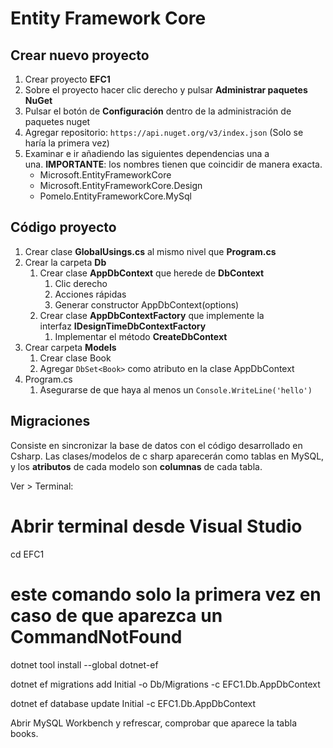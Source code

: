 # Entity Framework Core

## [](https://github.com/alansastre/cursonet/blob/main/mds/5.%20EFC.md#crear-nuevo-proyecto)Crear nuevo proyecto

1.  Crear proyecto **EFC1**
2.  Sobre el proyecto hacer clic derecho y pulsar **Administrar paquetes NuGet**
3.  Pulsar el botón de **Configuración** dentro de la administración de paquetes nuget
4.  Agregar repositorio: `https://api.nuget.org/v3/index.json` (Solo se haría la primera vez)
5.  Examinar e ir añadiendo las siguientes dependencias una a una. **IMPORTANTE**: los nombres tienen que coincidir de manera exacta.
    -   Microsoft.EntityFrameworkCore
    -   Microsoft.EntityFrameworkCore.Design
    -   Pomelo.EntityFrameworkCore.MySql

## [](https://github.com/alansastre/cursonet/blob/main/mds/5.%20EFC.md#c%C3%B3digo-proyecto)Código proyecto

1.  Crear clase **GlobalUsings.cs** al mismo nivel que **Program.cs**
2.  Crear la carpeta **Db**
    1.  Crear clase **AppDbContext** que herede de **DbContext**
        1.  Clic derecho
        2.  Acciones rápidas
        3.  Generar constructor AppDbContext(options)
    2.  Crear clase **AppDbContextFactory** que implemente la interfaz **IDesignTimeDbContextFactory**
        1.  Implementar el método **CreateDbContext**
3.  Crear carpeta **Models**
    1.  Crear clase Book
    2.  Agregar `DbSet<Book>` como atributo en la clase AppDbContext
4.  Program.cs
    1.  Asegurarse de que haya al menos un `Console.WriteLine('hello')`

## [](https://github.com/alansastre/cursonet/blob/main/mds/5.%20EFC.md#migraciones)Migraciones

Consiste en sincronizar la base de datos con el código desarrollado en Csharp. Las clases/modelos de c sharp aparecerán como tablas en MySQL, y los **atributos** de cada modelo son **columnas** de cada tabla.

Ver > Terminal:

# Abrir terminal desde Visual Studio
cd EFC1

# este comando solo la primera vez en caso de que aparezca un CommandNotFound
dotnet tool install --global dotnet-ef

dotnet ef migrations add Initial -o Db/Migrations -c EFC1.Db.AppDbContext

dotnet ef database update Initial -c EFC1.Db.AppDbContext

Abrir MySQL Workbench y refrescar, comprobar que aparece la tabla books.